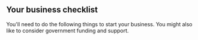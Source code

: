 ## Your business checklist

You'll need to do the following things to start your business. You might also like to consider government funding and support.

